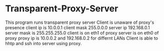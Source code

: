 # Transparent-Proxy-Server
This program runs transparent proxy server
Client is unaware of proxy's presence
client ip is 10.0.0.1 
client mask 255.0.0.0 
server ip 192.168.0.1
server mask is 255.255.255.0
client is on eth1 of proxy
server is on eth0 of proxy
proxy ip is 10.0.0.2 and 192.168.0.2 for differnt LANs
Client is able to hhtp and ssh into server using proxy.
